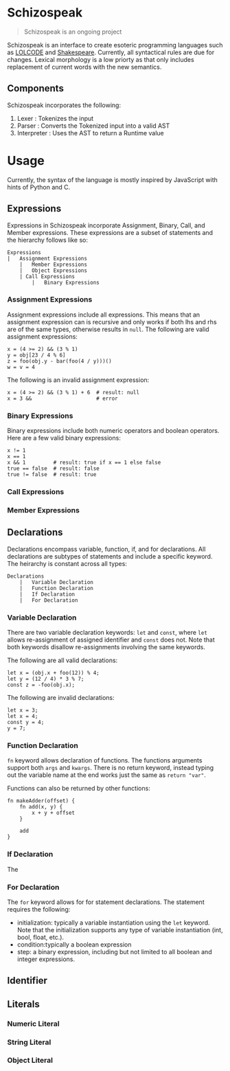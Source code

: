 # Schizospeak
> Schizospeak is an ongoing project

Schizospeak is an interface to create esoteric programming languages such as [LOLCODE](https://en.wikipedia.org/wiki/LOLCODE) and [Shakespeare](https://en.wikipedia.org/wiki/Shakespeare_Programming_Language).
Currently, all syntactical rules are due for changes. Lexical morphology is a low priorty as that only includes replacement of current words with the new semantics.

## Components
Schizospeak incorporates the following:
1. Lexer : Tokenizes the input
2. Parser : Converts the Tokenized input into a valid AST
3. Interpreter : Uses the AST to return a Runtime value

# Usage
Currently, the syntax of the language is mostly inspired by JavaScript with hints of Python and C.

## Expressions
Expressions in Schizospeak incorporate Assignment, Binary, Call, and Member expressions. These expressions are a subset of statements and the hierarchy follows like so:
```
Expressions
|   Assignment Expressions
    |   Member Expressions
    |   Object Expressions
    | Call Expressions
        |   Binary Expressions
```

### Assignment Expressions
Assignment expressions include all expressions. This means that an assignment expression can is recursive and only works if both lhs and rhs are of the same types, 
otherwise results in `null`. The following are valid assignment expressions:
```
x = (4 >= 2) && (3 % 1)
y = obj[23 / 4 % 6]
z = foo(obj.y - bar(foo(4 / y)))()
w = v = 4
```
The following is an invalid assignment expression:
```
x = (4 >= 2) && (3 % 1) + 6  # result: null
x = 3 &&                     # error
```

### Binary Expressions
Binary expressions include both numeric operators and boolean operators.
Here are a few valid binary expressions:
```
x != 1
x == 1
x && 1         # result: true if x == 1 else false
true == false  # result: false
true != false  # result: true
```
### Call Expressions
### Member Expressions

## Declarations
Declarations encompass variable, function, if, and for declarations. All declarations are subtypes of statements and include a specific keyword. The heirarchy is constant across all types:
```
Declarations
    |   Variable Declaration
    |   Function Declaration
    |   If Declaration
    |   For Declaration
```
### Variable Declaration
There are two variable declaration keywords: `let` and `const`, where `let` allows re-assignment of assigned identifier and `const` does not. Note that both keywords 
disallow re-assignments involving the same keywords.

The following are all valid declarations: 
```
let x = (obj.x + foo(12)) % 4;
let y = (12 / 4) * 3 % 7;
const z = -foo(obj.x);
```
The following are invalid declarations:
```
let x = 3;
let x = 4;
const y = 4;
y = 7;
```
### Function Declaration
`fn` keyword allows declaration of functions. The functions arguments support both `args` and `kwargs`. There is no return keyword, instead typing out the variable name at the end works just the same as `return "var"`.

Functions can also be returned by other functions:
```
fn makeAdder(offset) {
    fn add(x, y) {
        x + y + offset
    }

    add
}
```
### If Declaration
The 

### For Declaration
The `for` keyword allows for for statement declarations. The statement requires the following:
- initialization: typically a variable instantiation using the `let` keyword. Note that the initialization supports any type of variable instantiation (int, bool, float, etc.).
- condition:typically a boolean expression
- step: a binary expression, including but not limited to all boolean and integer expressions.

## Identifier

## Literals
### Numeric Literal
### String Literal
### Object Literal
